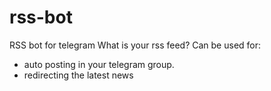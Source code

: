 # rss-bot
RSS bot for telegram
What is your rss feed?
Can be used for:
  - auto posting in your telegram group.
  - redirecting the latest news 
